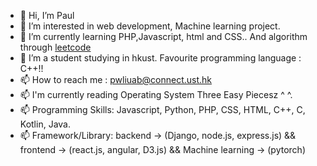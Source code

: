 - 👋 Hi, I’m Paul
- 👀 I’m interested in web development, Machine learning project.
- 🌱 I’m currently learning PHP,Javascript, html and CSS.. And algorithm through <a href="https://leetcode.com/DeathNote/">leetcode</a> 
- 💞️ I’m a student studying in hkust. Favourite programming language : C++!!
- 📫 How to reach me : pwliuab@connect.ust.hk
- 📫 I'm currently reading Operating System Three Easy Piecesz ^ ^.
- 📫 Programming Skills: Javascript, Python, PHP, CSS, HTML, C++, C, Kotlin, Java.
- 📫 Framework/Library: backend -> (Django, node.js, express.js) && frontend -> (react.js, angular, D3.js) && Machine learning -> (pytorch)

<!---
pwliuab/pwliuab is a ✨ special ✨ repository because its `README.md` (this file) appears on your GitHub profile.
You can click the Preview link to take a look at your changes.
--->
